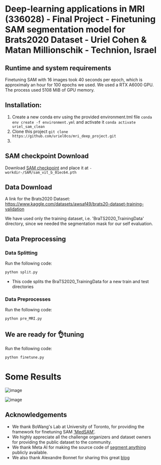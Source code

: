 # Deep-learning applications in MRI (336028) - Final Project - Finetuning SAM segmentation model for Brats2020 Dataset - Uriel Cohen & Matan Millionschik - Technion, Israel

## Runtime and system requirements
Finetuning SAM with 16 images took 40 seconds per epoch, which is approximaly an hour for 100 epochs we used.
We used a RTX A6000 GPU. The process used 5108 MiB of GPU memory.

## Installation:
1. Create a new conda env using the provided environment.tml file `conda env create -f environment.yml` and activate it `conda activate uriel_sam_clean`
2. Clone this project `git clone https://github.com/uriel0co/mri_deep_project.git`
3. 

## SAM checkpoint Download
Download [SAM checkpoint](https://dl.fbaipublicfiles.com/segment_anything/sam_vit_b_01ec64.pth) and place it at `-workdir-/SAM/sam_vit_b_01ec64.pth`

## Data Download
A link for the Brats2020 Dataset: https://www.kaggle.com/datasets/awsaf49/brats20-dataset-training-validation

We have used only the training dataset, i.e. 'BraTS2020_TrainingData' directory, since we needed the segmentation mask for our self evaluation.

## Data Preprocessing

### Data Splitting
Run the following code: 

```bash
python split.py
```

- This code splits the BraTS2020_TrainingData for a new train and test directories

### Data Preprocesses

Run the following code:

```bash
python pre_MRI.py
```

## We are ready for 👌tuning

Run the following code:

```bash
python finetune.py
```

# Some Results

![image](https://github.com/uriel0co/mri_deep_project/assets/76814133/f2f75556-fa7c-4368-98f5-54d4a1ba07f9)



![image](https://github.com/uriel0co/mri_deep_project/assets/76814133/e30587d4-11ce-4d90-a3eb-a5a853432b3b)


## Acknowledgements
- We thank BoWang's Lab at University of Toronto, for providing the framework for finetuning SAM ['MedSAM'](https://github.com/bowang-lab/MedSAM/tree/main).
- We highly appreciate all the challenge organizers and dataset owners for providing the public dataset to the community. 
- We thank Meta AI for making the source code of [segment anything](https://github.com/facebookresearch/segment-anything) publicly available.
- We also thank Alexandre Bonnet for sharing this great [blog](https://encord.com/blog/learn-how-to-fine-tune-the-segment-anything-model-sam/)

